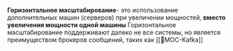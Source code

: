 
**Горизонтальное масштабирование**- это использование дополнительных машин (серверов) при увеличении мощностей, **вместо увеличения мощности одной машины**
Горизонтальное масштабирование поддерживают далеко не все системы, но является преимуществом брокеров сообщений, таких как [[📙MOC-Kafka]]